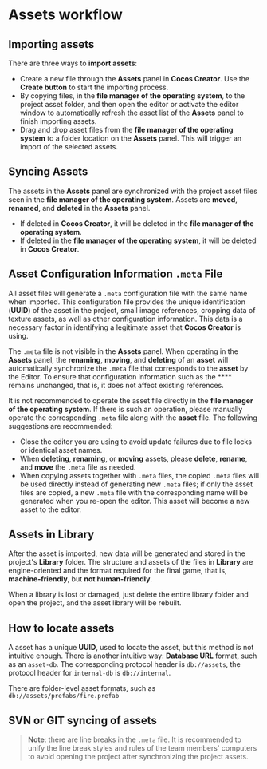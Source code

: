 # Assets workflow

## Importing assets

There are three ways to **import assets**:

- Create a new file through the **Assets** panel in __Cocos Creator__. Use the **Create button** to start the importing process.
- By copying files, in the **file manager of the operating system**, to the project asset folder, and then open the editor or activate the editor window to automatically refresh the asset list of the **Assets** panel to finish importing assets.
- Drag and drop asset files from the **file manager of the operating system** to a folder location on the **Assets** panel. This will trigger an import of the selected assets.

## Syncing Assets

The assets in the **Assets** panel are synchronized with the project asset files seen in the **file manager of the operating system**. Assets are **moved**, **renamed**, and **deleted** in the **Assets** panel.
- If deleted in __Cocos Creator__, it will be deleted in the **file manager of the operating system**.
- If deleted in the **file manager of the operating system**, it will be deleted in __Cocos Creator__.

## Asset Configuration Information `.meta` File

All asset files will generate a `.meta` configuration file with the same name when imported. This configuration file provides the unique identification (**UUID**) of the asset in the project, small image references, cropping data of texture assets, as well as other configuration information. This data is a necessary factor in identifying a legitimate asset that __Cocos Creator__ is using.

The `.meta` file is not visible in the **Assets** panel. When operating in the **Assets** panel, the **renaming**, **moving**, and **deleting** of an __asset__ will automatically synchronize the `.meta` file that corresponds to the __asset__ by the Editor. To ensure that configuration information such as the **** remains unchanged, that is, it does not affect existing references.

It is not recommended to operate the asset file directly in the __file manager of the operating system__. If there is such an operation, please manually operate the corresponding `.meta` file along with the __asset__ file. The following suggestions are recommended:

- Close the editor you are using to avoid update failures due to file locks or identical asset names.
- When **deleting**, **renaming**, or **moving** assets, please **delete**, **rename**, and **move** the `.meta` file as needed.
- When copying assets together with `.meta` files, the copied `.meta` files will be used directly instead of generating new `.meta` files; if only the asset files are copied, a new `.meta` file with the corresponding name will be generated when you re-open the editor. This asset will become a new asset to the editor.

## Assets in Library

After the asset is imported, new data will be generated and stored in the project's **Library** folder. The structure and assets of the files in **Library** are engine-oriented and the format required for the final game, that is, __machine-friendly__, but __not human-friendly__.

When a library is lost or damaged, just delete the entire library folder and open the project, and the asset library will be rebuilt.

## How to locate assets

A asset has a unique **UUID**, used to locate the asset, but this method is not intuitive enough. There is another intuitive way: **Database URL** format, such as an `asset-db`. The corresponding protocol header is `db://assets`, the protocol header for `internal-db` is `db://internal`.

There are folder-level asset formats, such as `db://assets/prefabs/fire.prefab`

## SVN or GIT syncing of assets

> **Note**: there are line breaks in the `.meta` file. It is recommended to unify the line break styles and rules of the team members' computers to avoid opening the project after synchronizing the project assets.
